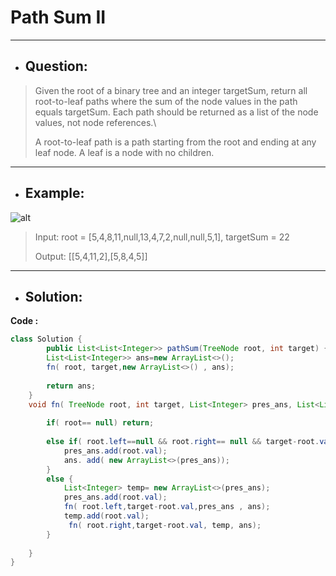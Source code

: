 # Path Sum II
---
- ## Question:
> Given the root of a binary tree and an integer targetSum, return all root-to-leaf paths where the sum of the node values in the path equals targetSum. Each path should be returned as a list of the node values, not node references.\
> 
> A root-to-leaf path is a path starting from the root and ending at any leaf node. A leaf is a node with no children.
---
- ## Example:
![alt](https://assets.leetcode.com/uploads/2021/01/18/pathsumii1.jpg)
> Input: root = [5,4,8,11,null,13,4,7,2,null,null,5,1], targetSum = 22
> 
> Output: [[5,4,11,2],[5,8,4,5]]
---
- ## Solution:
**Code :**
```java
class Solution {
        public List<List<Integer>> pathSum(TreeNode root, int target) {
        List<List<Integer>> ans=new ArrayList<>();
        fn( root, target,new ArrayList<>() , ans);
        
        return ans;
    }
    void fn( TreeNode root, int target, List<Integer> pres_ans, List<List<Integer>> ans){
        
        if( root== null) return;
        
        else if( root.left==null && root.right== null && target-root.val==0){
            pres_ans.add(root.val);
            ans. add( new ArrayList<>(pres_ans));
        }
        else {
            List<Integer> temp= new ArrayList<>(pres_ans);
            pres_ans.add(root.val);
            fn( root.left,target-root.val,pres_ans , ans);
            temp.add(root.val);
             fn( root.right,target-root.val, temp, ans);
        }
        
    }
}
